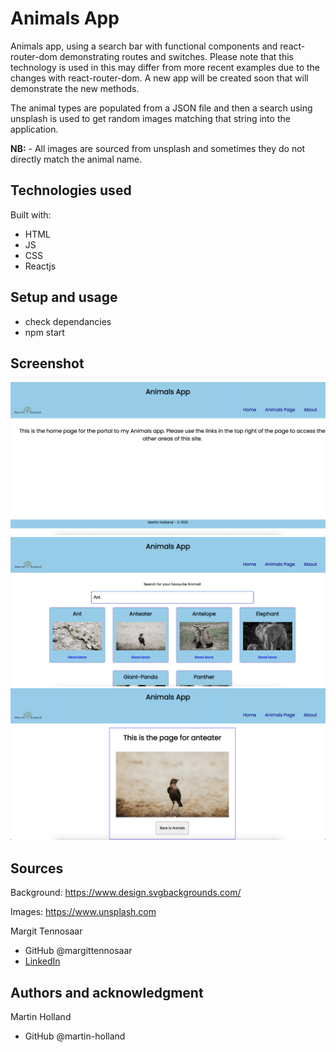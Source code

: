 # Animals App

Animals app, using a search bar with functional components and react-router-dom demonstrating routes and switches. Please note that this technology is used in this may differ from more recent examples due to the changes with react-router-dom. A new app will be created soon that will demonstrate the new methods.

The animal types are populated from a JSON file and then a search using unsplash is used to get random images matching that string into the application.

**NB:** - All images are sourced from unsplash and sometimes they do not directly match the animal name.

## Technologies used

Built with:

- HTML
- JS
- CSS
- Reactjs

## Setup and usage

- check dependancies
- npm start

## Screenshot

![alt text](animals-app-home.png?raw=true "Animals Home page")
![alt text](animals-app-search.png?raw=true "Animals search page")
![alt text](animals-app-single.png?raw=true "Animals single animal page")

## Sources

Background: https://www.design.svgbackgrounds.com/

Images: https://www.unsplash.com

Margit Tennosaar

- GitHub @margittennosaar
- [LinkedIn](https://www.linkedin.com/in/margittennosaar/)

## Authors and acknowledgment

Martin Holland

- GitHub @martin-holland
